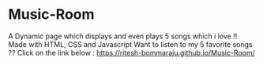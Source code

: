 # Music-Room
A Dynamic page which displays and even plays 5 songs which i love !! Made with HTML, CSS and Javascript
Want to listen to my 5 favorite songs ?? 
Click on the link below :
https://ritesh-bommaraju.github.io/Music-Room/
